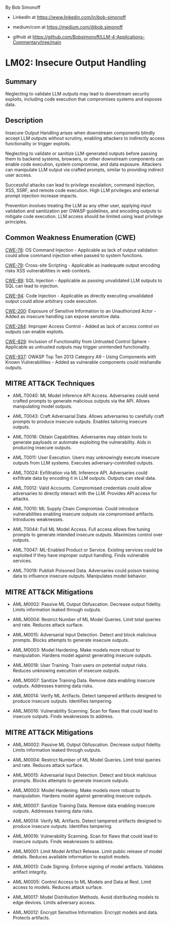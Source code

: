 By Bob Simonoff

- LinkedIn at https://www.linkedin.com/in/bob-simonoff

- medium/com at https://medium.com/@bob.simonoff

- github at https://github.com/Bobsimonoff/LLM-4-Applications-Commentary/tree/main


# LM02: Insecure Output Handling

## Summary

Neglecting to validate LLM outputs may lead to downstream security exploits, including code execution that compromises systems and exposes data.

## Description

Insecure Output Handling arises when downstream components blindly accept LLM outputs without scrutiny, enabling attackers to indirectly access functionality or trigger exploits.

Neglecting to validate or sanitize LLM-generated outputs before passing them to backend systems, browsers, or other downstream components can enable code execution, system compromise, and data exposure. Attackers can manipulate LLM output via crafted prompts, similar to providing indirect user access. 

Successful attacks can lead to privilege escalation, command injection, XSS, SSRF, and remote code execution. High LLM privileges and external prompt injection increase impacts.

Prevention involves treating the LLM as any other user, applying input validation and sanitization per OWASP guidelines, and encoding outputs to mitigate code execution. LLM access should be limited using least privilege principles.

## Common Weakness Enumeration (CWE)

[CWE-78](https://cwe.mitre.org/data/definitions/78.html): OS Command Injection - Applicable as lack of output validation could allow command injection when passed to system functions.

[CWE-79](https://cwe.mitre.org/data/definitions/79.html): Cross-site Scripting - Applicable as inadequate output encoding risks XSS vulnerabilities in web contexts. 

[CWE-89](https://cwe.mitre.org/data/definitions/89.html): SQL Injection - Applicable as passing unvalidated LLM outputs to SQL can lead to injection.

[CWE-94](https://cwe.mitre.org/data/definitions/94.html): Code Injection - Applicable as directly executing unvalidated output could allow arbitrary code execution.

[CWE-200](https://cwe.mitre.org/data/definitions/200.html): Exposure of Sensitive Information to an Unauthorized Actor - Added as insecure handling can expose sensitive data.

[CWE-284](https://cwe.mitre.org/data/definitions/284.html): Improper Access Control - Added as lack of access control on outputs can enable exploits. 

[CWE-829](https://cwe.mitre.org/data/definitions/829.html): Inclusion of Functionality from Untrusted Control Sphere - Applicable as untrusted outputs may trigger unintended functionality.

[CWE-937](https://cwe.mitre.org/data/definitions/937.html): OWASP Top Ten 2013 Category A9 - Using Components with Known Vulnerabilities - Added as vulnerable components could mishandle outputs.


## MITRE ATT&CK Techniques

- AML.T0040: ML Model Inference API Access. Adversaries could send crafted prompts to generate malicious outputs via the API. Allows manipulating model outputs.

- AML.T0043: Craft Adversarial Data. Allows adversaries to carefully craft prompts to produce insecure outputs. Enables tailoring insecure outputs.

- AML.T0016: Obtain Capabilities. Adversaries may obtain tools to generate payloads or automate exploiting the vulnerability. Aids in producing insecure outputs.

- AML.T0011: User Execution. Users may unknowingly execute insecure outputs from LLM systems. Executes adversary-controlled outputs. 

- AML.T0024: Exfiltration via ML Inference API. Adversaries could exfiltrate data by encoding it in LLM outputs. Outputs can steal data.

- AML.T0012: Valid Accounts. Compromised credentials could allow adversaries to directly interact with the LLM. Provides API access for attacks.

- AML.T0010: ML Supply Chain Compromise. Could introduce vulnerabilities enabling insecure outputs via compromised artifacts. Introduces weaknesses.

- AML.T0044: Full ML Model Access. Full access allows fine tuning prompts to generate intended insecure outputs. Maximizes control over outputs.

- AML.T0047: ML-Enabled Product or Service. Existing services could be exploited if they have improper output handling. Finds vulnerable services.

- AML.T0019: Publish Poisoned Data. Adversaries could poison training data to influence insecure outputs. Manipulates model behavior.



## MITRE ATT&CK Mitigations

- AML.M0002: Passive ML Output Obfuscation. Decrease output fidelity. Limits information leaked through outputs.

- AML.M0004: Restrict Number of ML Model Queries. Limit total queries and rate. Reduces attack surface.

- AML.M0015: Adversarial Input Detection. Detect and block malicious prompts. Blocks attempts to generate insecure outputs.

- AML.M0003: Model Hardening. Make models more robust to manipulation. Hardens model against generating insecure outputs.

- AML.M0018: User Training. Train users on potential output risks. Reduces unknowing execution of insecure outputs.

- AML.M0007: Sanitize Training Data. Remove data enabling insecure outputs. Addresses training data risks. 

- AML.M0014: Verify ML Artifacts. Detect tampered artifacts designed to produce insecure outputs. Identifies tampering.

- AML.M0016: Vulnerability Scanning. Scan for flaws that could lead to insecure outputs. Finds weaknesses to address.



## MITRE ATT&CK Mitigations

- AML.M0002: Passive ML Output Obfuscation. Decrease output fidelity. Limits information leaked through outputs.

- AML.M0004: Restrict Number of ML Model Queries. Limit total queries and rate. Reduces attack surface. 

- AML.M0015: Adversarial Input Detection. Detect and block malicious prompts. Blocks attempts to generate insecure outputs.

- AML.M0003: Model Hardening. Make models more robust to manipulation. Hardens model against generating insecure outputs. 

- AML.M0007: Sanitize Training Data. Remove data enabling insecure outputs. Addresses training data risks.

- AML.M0014: Verify ML Artifacts. Detect tampered artifacts designed to produce insecure outputs. Identifies tampering. 

- AML.M0016: Vulnerability Scanning. Scan for flaws that could lead to insecure outputs. Finds weaknesses to address. 

- AML.M0001: Limit Model Artifact Release. Limit public release of model details. Reduces available information to exploit models. 

- AML.M0013: Code Signing. Enforce signing of model artifacts. Validates artifact integrity.

- AML.M0005: Control Access to ML Models and Data at Rest. Limit access to models. Reduces attack surface.

- AML.M0017: Model Distribution Methods. Avoid distributing models to edge devices. Limits adversary access. 

- AML.M0012: Encrypt Sensitive Information. Encrypt models and data. Protects artifacts.

